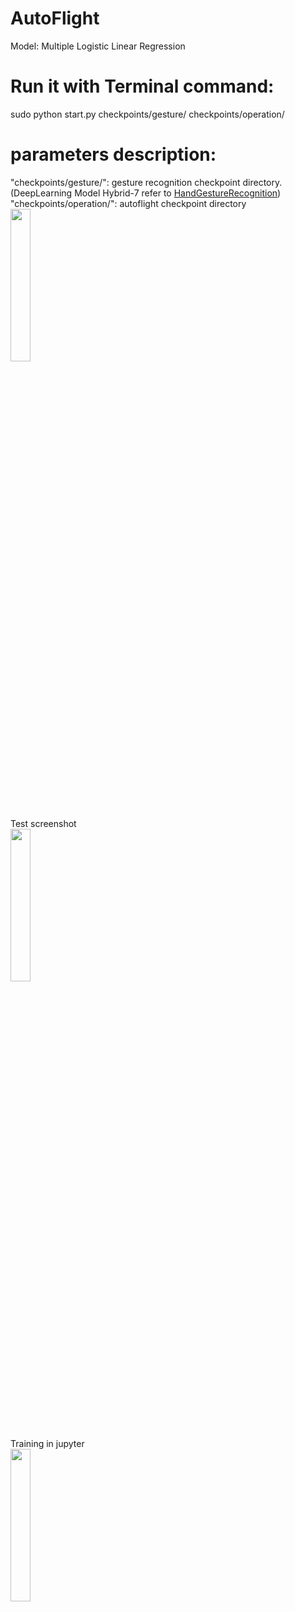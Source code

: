 # AutoFlight
Model: Multiple Logistic Linear Regression<br>
# Run it with Terminal command:<br>
sudo python start.py checkpoints/gesture/ checkpoints/operation/
<br>
# parameters description:<br>
"checkpoints/gesture/": gesture recognition checkpoint directory. (DeepLearning Model Hybrid-7 refer to <a href='https://github.com/mingweihe/HandGestureRecognition'>HandGestureRecognition</a>)<br>
"checkpoints/operation/": autoflight checkpoint directory<br>
<img src = "https://github.com/mingweihe/AutoFlight/blob/master/screenshot/IMG_8626%202.JPG?raw=true" width='25%'><br>
Test screenshot<br>
<img src = "https://github.com/mingweihe/AutoFlight/blob/master/screenshot/screenshot2018-0703_14-03-47-235110.png?raw=true" width='25%'><br>
Training in jupyter<br>
<img src = "https://github.com/mingweihe/AutoFlight/blob/master/screenshot/screenshot2018-0703_18-31-34-560725.png?raw=true" width='25%'><br>
